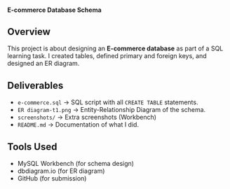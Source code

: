 #### E-commerce Database Schema #####

## Overview ##

This project is about designing an **E-commerce database** as part of a SQL learning task.
I created tables, defined primary and foreign keys, and designed an ER diagram.

## Deliverables

* `e-commerce.sql` → SQL script with all `CREATE TABLE` statements.
* `ER diagram-t1.png` → Entity-Relationship Diagram of the schema.
* `screenshots/` → Extra screenshots (Workbench)
* `README.md` → Documentation of what I did.

## Tools Used

* MySQL Workbench (for schema design)
* dbdiagram.io (for ER diagram)
* GitHub (for submission)

